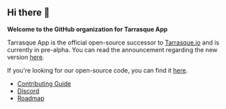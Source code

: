 ## Hi there 👋

**Welcome to the GitHub organization for Tarrasque App**

Tarrasque App is the official open-source successor to [Tarrasque.io](https://tarrasque.io) and is currently in pre-alpha. You can read the announcement regarding the new version [here](https://announcekit.app/tarrasque.io/changelog/tarrasque.io-is-going-open-source-3IZhu).

If you're looking for our open-source code, you can find it [here](https://github.com/tronite?q=tarrasqueapp).

- [Contributing Guide](https://github.com/tronite/tarrasqueapp/blob/main/CONTRIBUTING.md)
- [Discord](https://tarrasque.app/discord)
- [Roadmap](https://tarrasque.app/roadmap)
